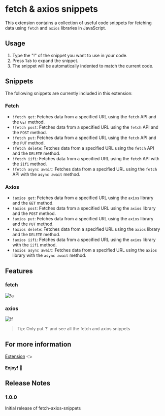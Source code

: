 # fetch & axios snippets 

This extension contains a collection of useful code snippets for fetching data using `fetch` and `axios` libraries in JavaScript.
<!-- 5wpib6asmrgzogqic5hlltv7j5evyulg7e2rjpzco7l2h2fyklwa -->
## Usage

1. Type the "!" of the snippet you want to use in your code.
2. Press `Tab` to expand the snippet.
3. The snippet will be automatically indented to match the current code.

## Snippets

The following snippets are currently included in this extension:

### Fetch

-   `!fetch get`: Fetches data from a specified URL using the `fetch` API and the `GET` method.
-   `!fetch post`: Fetches data from a specified URL using the `fetch` API and the `POST` method.
-   `!fetch put`: Fetches data from a specified URL using the `fetch` API and the `PUT` method.
-   `!fetch delete`: Fetches data from a specified URL using the `fetch` API and the `DELETE` method.
-   `!fetch iifi`: Fetches data from a specified URL using the `fetch` API with the `iifi` method.
-   `!fetch async await`: Fetches data from a specified URL using the `fetch` API with the `async await` method.

### Axios

-   `!axios get`: Fetches data from a specified URL using the `axios` library and the `GET` method.
-   `!axios post`: Fetches data from a specified URL using the `axios` library and the `POST` method.
-   `!axios put`: Fetches data from a specified URL using the `axios` library and the `PUT` method.
-   `!axios delete`: Fetches data from a specified URL using the `axios` library and the `DELETE` method.
-   `!axios iifi`: Fetches data from a specified URL using the `axios` library with the `iifi` method.
-   `!axios async await`: Fetches data from a specified URL using the `axios` library with the `async await` method.

## Features

### fetch

![!a](https://user-images.githubusercontent.com/104666876/214819324-6110ca2f-c707-4834-9de2-2537c6dac187.png)

### axios

![!f](https://user-images.githubusercontent.com/104666876/214819336-06049343-a344-4ee0-b0c7-c6d7f3e7b7d3.png)


> Tip: Only put '!' and see all the fetch and axios snippets


## For more information

[Extension](https://marketplace.visualstudio.com/items?itemName=hrithikvishwakarma001.fetch-axios-snippets) 👈

**Enjoy!** 🎉

## Release Notes

### 1.0.0

Initial release of fetch-axios-snippets
